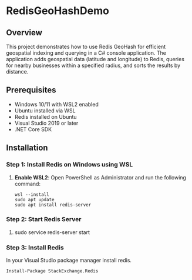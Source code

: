 # RedisGeoHashDemo

## Overview

This project demonstrates how to use Redis GeoHash for efficient geospatial indexing and querying in a C# console application. The application adds geospatial data (latitude and longitude) to Redis, queries for nearby businesses within a specified radius, and sorts the results by distance.

## Prerequisites

- Windows 10/11 with WSL2 enabled
- Ubuntu installed via WSL
- Redis installed on Ubuntu
- Visual Studio 2019 or later
- .NET Core SDK

## Installation

### Step 1: Install Redis on Windows using WSL

1. **Enable WSL2**:
   Open PowerShell as Administrator and run the following command:
   ```shell
   wsl --install
   sudo apt update
   sudo apt install redis-server

### Step 2: Start Redis Server

1. sudo service redis-server start

### Step 3: Install Redis

In your Visual Studio package manager install redis. 
 ```shell
Install-Package StackExchange.Redis 

